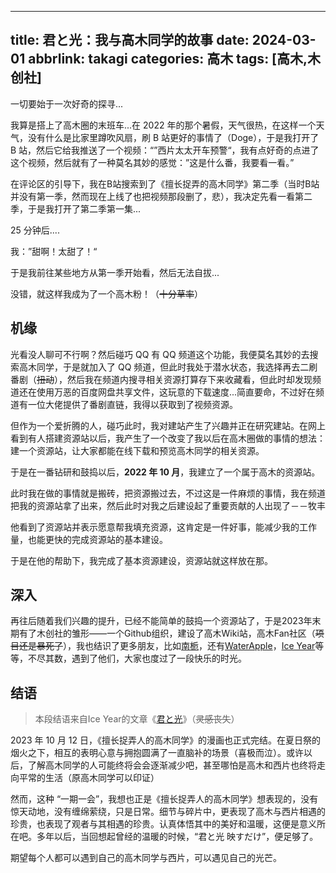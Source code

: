 -----
title: 君と光：我与高木同学的故事
date: 2024-03-01
abbrlink: takagi
categories: 高木
tags: [高木,木创社]
-----


一切要始于一次好奇的探寻...

我算是搭上了高木圈的末班车...在 2022 年的那个暑假，天气很热，在这样一个天气，没有什么是比家里蹲吹风扇，刷 B 站更好的事情了（Doge），于是我打开了 B 站，然后它给我推送了一个视频：“”西片太太开车预警“，我有点好奇的点进了这个视频，然后就有了一种莫名其妙的感觉：”这是什么番，我要看一看。”

在评论区的引导下，我在B站搜索到了《擅长捉弄的高木同学》第二季（当时B站并没有第一季，然而现在上线了也把视频那段删了，悲），我决定先看一看第二季，于是我打开了第二季第一集...

25 分钟后....

我：”甜啊！太甜了！“

于是我前往某些地方从第一季开始看，然后无法自拔...

没错，就这样我成为了一个高木粉！（~~十分草率~~）

## 机缘

光看没人聊可不行啊？然后碰巧 QQ 有 QQ 频道这个功能，我便莫名其妙的去搜索高木同学，于是就加入了 QQ 频道，但此时我处于潜水状态，我选择再去二刷番剧（~~扭动~~），然后我在频道内搜寻相关资源打算存下来收藏看，但此时却发现频道还在使用万恶的百度网盘共享文件，这玩意的下载速度...简直要命，不过好在频道有一位大佬提供了番剧直链，我得以获取到了视频资源。

但作为一个爱折腾的人，碰巧此时，我对建站产生了兴趣并正在研究建站。在网上看到有人搭建资源站以后，我产生了一个改变了我以后在高木圈做的事情的想法：建一个资源站，让大家都能在线下载和预览高木同学的相关资源。

于是在一番钻研和鼓捣以后，**2022 年 10 月**，我建立了一个属于高木的资源站。

此时我在做的事情就是搬砖，把资源搬过去，不过这是一件麻烦的事情，我在频道把我的资源站拿了出来，然后此时对我之后建设起了重要贡献的人出现了－－牧丰

他看到了资源站并表示愿意帮我填充资源，这肯定是一件好事，能减少我的工作量，也能更快的完成资源站的基本建设。

于是在他的帮助下，我完成了基本资源建设，资源站就这样放在那。

## 深入

再往后随着我们兴趣的提升，已经不能简单的鼓捣一个资源站了，于是2023年末期有了木创社的雏形——一个Github组织，建设了高木Wiki站，高木Fan社区（~~项目还是暴死了~~），我也结识了更多朋友，比如[南栀](https://blog.sakura.fun)，还有[WaterApple](https://waterapple09.com)，[Ice Year](https://blog.iceyear.eu.org)等等，不尽其数，遇到了他们，大家也度过了一段快乐的时光。

## 结语

> 本段结语来自Ice Year的文章《[君と光](https://blog.iceyear.eu.org/2023/%E5%90%9B%E3%81%A8%E5%85%89/)》（~~灵感丧失~~）

2023 年 10 月 12 日，《擅长捉弄人的高木同学》的漫画也正式完结。在夏日祭的烟火之下，相互的表明心意与拥抱圆满了一直脑补的场景（喜极而泣）。或许以后，了解高木同学的人可能终将会会逐渐减少吧，甚至哪怕是高木和西片也终将走向平常的生活（原高木同学可以印证）

然而，这种 “一期一会”，我想也正是《擅长捉弄人的高木同学》想表现的，没有惊天动地，没有缠绵萦绕，只是日常。细节与碎片中，更表现了高木与西片相遇的珍贵，也表现了观者与其相遇的珍贵。认真体悟其中的美好和温暖，这便是意义所在吧。多年以后，当回想起曾经的温暖的时候，“君と光 映すだけ”，便足够了。

期望每个人都可以遇到自己的高木同学与西片，可以遇见自己的光芒。